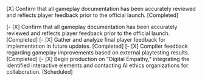 [X] Confirm that all gameplay documentation has been accurately reviewed and reflects player feedback prior to the official launch. [Completed]

[- [X] Confirm that all gameplay documentation has been accurately reviewed and reflects player feedback prior to the official launch. [Completed]
[- [X] Gather and analyze final player feedback for implementation in future updates. [Completed]
[- [X] Compiler feedback regarding gameplay improvements based on external playtesting results. (Completed)
[- [X] Begin production on "Digital Empathy," integrating the identified interactive elements and contacting AI ethics organizations for collaboration. [Scheduled]